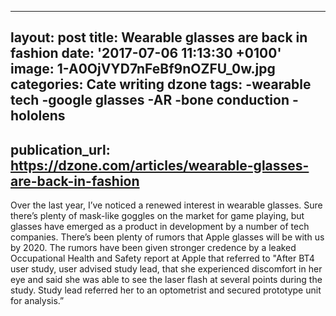   - --
layout: post
title: Wearable glasses are back in fashion
date: '2017-07-06 11:13:30 +0100'
image: 1-A0OjVYD7nFeBf9nOZFU_0w.jpg
categories: Cate writing dzone
tags:
-wearable tech
-google glasses
-AR
-bone conduction
-hololens
-
publication_url: https://dzone.com/articles/wearable-glasses-are-back-in-fashion
---
Over the last year, I’ve noticed a renewed interest in wearable glasses. Sure there’s plenty of mask-like goggles on the market for game playing, but glasses have emerged as a product in development by a number of tech companies. There’s been plenty of rumors that Apple glasses will be with us by 2020. The rumors have been given stronger credence by a leaked Occupational Health and Safety report at Apple that referred to "After BT4 user study, user advised study lead, that she experienced discomfort in her eye and said she was able to see the laser flash at several points during the study. Study lead referred her to an optometrist and secured prototype unit for analysis.”
